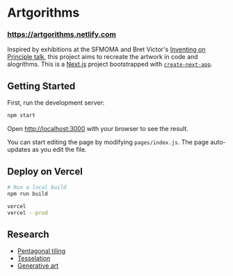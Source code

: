 # Artgorithms

### https://artgorithms.netlify.com

Inspired by exhibitions at the SFMOMA and Bret Victor's [Inventing on Principle talk](https://vimeo.com/36579366), this project aims to recreate the artwork in code and alogrithms.
This is a [Next.js](https://nextjs.org/) project bootstrapped with [`create-next-app`](https://github.com/vercel/next.js/tree/canary/packages/create-next-app).

## Getting Started

First, run the development server:

```bash
npm start
```

Open [http://localhost:3000](http://localhost:3000) with your browser to see the result.

You can start editing the page by modifying `pages/index.js`. The page auto-updates as you edit the file.

## Deploy on Vercel

```bash
# Run a local build
npm run build
```

```bash
vercel
vercel --prod
```

## Research

- [Pentagonal tiling](https://en.wikipedia.org/wiki/Pentagonal_tiling)
- [Tesselation](https://en.wikipedia.org/wiki/Tessellation)
- [Generative art](https://en.wikipedia.org/wiki/Generative_art)
